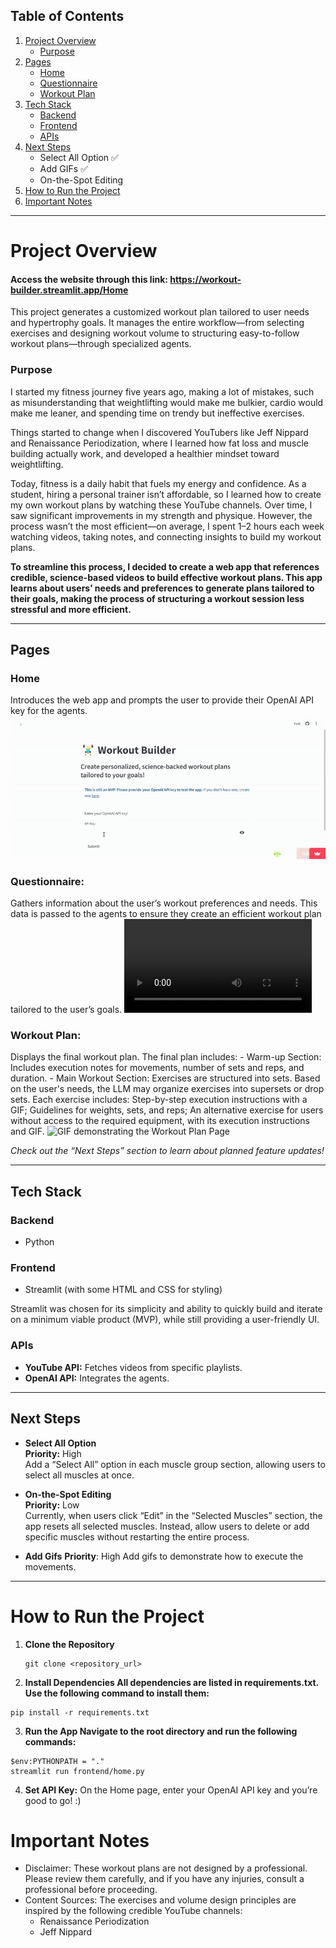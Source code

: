 ## Table of Contents

1. [Project Overview](#project-overview)
   - [Purpose](#purpose)
2. [Pages](#pages)
   - [Home](#home)
   - [Questionnaire](#questionnaire)
   - [Workout Plan](#workout-plan)
3. [Tech Stack](#tech-stack)
   - [Backend](#backend)
   - [Frontend](#frontend)
   - [APIs](#apis)
4. [Next Steps](#next-steps)
   - Select All Option ✅
   - Add GIFs ✅
   - On-the-Spot Editing
5. [How to Run the Project](#how-to-run-the-project)
6. [Important Notes](#important-notes)

---

# Project Overview

#### Access the website through this link: https://workout-builder.streamlit.app/Home
This project generates a customized workout plan tailored to user needs and hypertrophy goals. It manages the entire workflow—from selecting exercises and designing workout volume to structuring easy-to-follow workout plans—through specialized agents.

### Purpose

I started my fitness journey five years ago, making a lot of mistakes, such as misunderstanding that weightlifting would make me bulkier, cardio would make me leaner, and spending time on trendy but ineffective exercises.

Things started to change when I discovered YouTubers like Jeff Nippard and Renaissance Periodization, where I learned how fat loss and muscle building actually work, and developed a healthier mindset toward weightlifting.

Today, fitness is a daily habit that fuels my energy and confidence. As a student, hiring a personal trainer isn’t affordable, so I learned how to create my own workout plans by watching these YouTube channels. Over time, I saw significant improvements in my strength and physique. However, the process wasn’t the most efficient—on average, I spent 1–2 hours each week watching videos, taking notes, and connecting insights to build my workout plans.

**To streamline this process, I decided to create a web app that references credible, science-based videos to build effective workout plans. This app learns about users’ needs and preferences to generate plans tailored to their goals, making the process of structuring a workout session less stressful and more efficient.**

---

## Pages

### Home
   Introduces the web app and prompts the user to provide their OpenAI API key for the agents.
   ![GIF demonstrating Home Page](https://github.com/Tatiwuli/workout-builder/blob/main/workoutBuilder_demo_home.gif)

### Questionnaire:
   Gathers information about the user’s workout preferences and needs. This data is passed to the agents to ensure they create an efficient workout plan tailored to the user’s goals.
  ![GIF demonstrating Questionnaire Page](https://github.com/Tatiwuli/workout-builder/blob/main/workoutBuilder_demo_questionnaire.mov)

### Workout Plan:
   Displays the final workout plan.
   The final plan includes:
      - Warm-up Section: Includes execution notes for movements, number of sets and reps, and duration.
      - Main Workout Section: Exercises are structured into sets. Based on the user's needs, the LLM may organize exercises into supersets or drop sets. Each exercise includes: Step-by-step execution instructions with a GIF; Guidelines for weights, sets, and reps; An alternative exercise for users without access to the required equipment, with its  execution instructions and GIF.
     ![GIF demonstrating the Workout Plan Page](workout-builder/workoutBuilder_demo_workoutPlan.gif)
     
*Check out the “Next Steps” section to learn about planned feature updates!*

---

## Tech Stack

### Backend
- Python

### Frontend
- Streamlit (with some HTML and CSS for styling)

Streamlit was chosen for its simplicity and ability to quickly build and iterate on a minimum viable product (MVP), while still providing a user-friendly UI.

### APIs
- **YouTube API:** Fetches videos from specific playlists.
- **OpenAI API:** Integrates the agents.

---

## Next Steps

- **Select All Option**  
  **Priority:** High  
  Add a “Select All” option in each muscle group section, allowing users to select all muscles at once.

- **On-the-Spot Editing**  
  **Priority:** Low  
  Currently, when users click “Edit” in the “Selected Muscles” section, the app resets all selected muscles. Instead, allow users to delete or add specific muscles without restarting the entire process.

- **Add Gifs**
  **Priority**: High
  Add gifs to demonstrate how to execute the movements. 
---

# How to Run the Project

1. **Clone the Repository**
   ```
   git clone <repository_url>
   ```
2. **Install Dependencies All dependencies are listed in requirements.txt. Use the following command to install them:**
```
pip install -r requirements.txt
```

3. **Run the App Navigate to the root directory and run the following commands:**
```
$env:PYTHONPATH = "."
streamlit run frontend/home.py
```
4. **Set API Key:**
On the Home page, enter your OpenAI API key and you’re good to go! :)

# Important Notes
- Disclaimer: These workout plans are not designed by a professional. Please review them carefully, and if you have any injuries, consult a professional before proceeding.
- Content Sources: The exercises and volume design principles are inspired by the following credible YouTube channels:
    - Renaissance Periodization
    - Jeff Nippard
